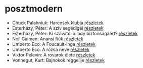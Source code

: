 # posztmodern

- Chuck Palahniuk: Harcosok klubja [részletek](_details/Chuck%20Palahniuk.md#id_660)
- Esterházy, Péter: A szív segédigéi [részletek](_details/Esterh%C3%A1zy%2C%20P%C3%A9ter.md#id_1020)
- Esterházy, Péter: Ki szavatol a lady biztonságáért? [részletek](_details/Esterh%C3%A1zy%2C%20P%C3%A9ter.md#id_1023)
- Neil Gaiman: Anansi fiúk [részletek](_details/Neil%20Gaiman.md#id_1432)
- Umberto Eco: A Foucault-inga [részletek](_details/Umberto%20Eco.md#id_1024)
- Umberto Eco: A rózsa neve [részletek](_details/Umberto%20Eco.md#id_789)
- Viktor Pelevin: A rovarok élete [részletek](_details/Viktor%20Pelevin.md#id_837)
- Vonnegut, Kurt: Bajnokok ​reggelije [részletek](_details/Vonnegut%2C%20Kurt.md#id_1139)